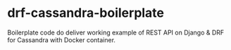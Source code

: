 # drf-cassandra-boilerplate
Boilerplate code do deliver working example of REST API on Django &amp; DRF for Cassandra with Docker container.
